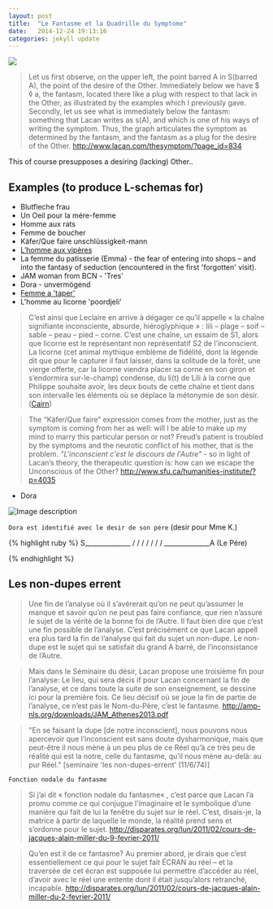```yaml
---
layout: post
title:  "Le Fantasme et la Quadrille du Symptome"
date:   2014-12-24 19:13:16
categories: jekyll update
---
```


![](http://www.lacan.com/axiomfan2255.jpg)  

> Let us first observe, on the upper left, the point barred A in S(barred A), the point of the desire of the Other. Immediately below we have $ ◊ a, the fantasm, located there like a plug with respect to that lack in the Other, as illustrated by the examples which I previously gave.  
Secondly, let us see what is immediately below the fantasm: something that Lacan writes as s(A), and which is one of his ways of writing the symptom. Thus, the graph articulates the symptom as determined by the fantasm, and the fantasm as a plug for the desire of the Other.
<http://www.lacan.com/thesymptom/?page_id=834>

This of course presupposes a desiring (lacking) Other..

## Examples (to produce L-schemas for)
* Blutfleche frau
* Un Oeil pour la mére-femme
* Homme aux rats
* Femme de boucher
* Käfer/Que faire unschlüssigkeit-mann
* [L’homme aux vipères](http://wapol.org/ornicar/articles/wlf0062.htm)
* La femme du patisserie (Emma) - the fear of entering into shops – and into the fantasy of seduction (encountered in the first 'forgotten' visit).
* JAM woman from BCN - 'Tres'
* Dora - unvermögend
* [Femme a 'taper'](http://www.lacan-universite.fr/wp-content/uploads/2010/12/LES-JEUX-DU-CORPS-ET-DU-SYMPTOME.pdf)
* L'homme au licorne 'poordjeli' 

> C’est ainsi que Leclaire en arrive à dégager ce qu’il appelle « la chaîne signifiante inconsciente, absurde, hiéroglyphique » : lili – plage – soif – sable – peau – pied – corne. C’est une chaîne, un essaim de S1, alors que licorne est le représentant non représentatif S2 de l’inconscient. La licorne (cet animal mythique emblème de fidélité, dont la légende dit que pour le capturer il faut laisser, dans la solitude de la forêt, une vierge offerte, car la licorne viendra placer sa corne en son giron et s’endormira sur-le-champ) condense, du li(t) de Lili à la corne que Philippe souhaite avoir, les deux bouts de cette chaîne et tient dans son intervalle les éléments où se déplace la métonymie de son désir. ([Cairn](https://www.cairn.info/revue-l-en-je-lacanien-2008-2-page-81.htm))

> The “Käfer/Que faire” expression comes from the mother, just as the symptom is coming from her as well: will I be able to make up my mind to marry this particular person or not? Freud’s patient is troubled by the symptoms and the neurotic conflict of his mother, that is the problem. _"L'inconscient c'est le discours de l'Autre"_ - so in light of Lacan’s theory, the therapeutic question is: how can we escape the Unconscious of the Other?
<http://www.sfu.ca/humanities-institute/?p=4035>

* Dora

![Image description](http://londonsociety-nls.org.uk/images/schema_in_vv_piece.gif)

`Dora est identifié avec le desir de son pére` (desir pour Mme K.)


{% highlight ruby %}
S______________
              /
            /
          /
        /
      /
    /
  /
 ______________A (Le Pére)

{% endhighlight %}

## Les non-dupes errent
> Une fin de l’analyse où il s’avérerait qu’on ne peut qu’assumer le manque et savoir qu’on ne peut pas faire confiance, que rien n’assure le sujet de la vérité de la bonne foi de l’Autre. Il faut bien
dire que c’est une fin possible de l’analyse. C’est précisément ce que Lacan appell era plus tard la fin de l’analyse qui fait du sujet un non-dupe. Le non-dupe est le sujet qui se satisfait du grand A barré, de l’inconsistance de l’Autre.
 
> Mais dans le Séminaire du désir, Lacan propose une troisième fin pour l’analyse: Le lieu, qui sera décis if pour Lacan concernant la fin de l’analyse, et ce dans toute la suite de son enseignement, se dessine ici pour la première fois. Ce lieu décisif où se joue la fin de partie de l’analyse, ce n’est pas le Nom-du-Père, c’est le fantasme.
<http://amp-nls.org/downloads/JAM_Athenes2013.pdf>

> "En se faisant la dupe [de notre inconscient], nous pouvons nous apercevoir que l’inconscient est sans doute dysharmonique, mais que peut-être il nous mène à un peu plus de ce Réel qu’à ce très peu de réalité qui est la notre, celle du fantasme, qu’il nous mène au-delà: au pur Réel." [seminaire 'les non-dupes-errent' (11/6/74)]

`Fonction nodale du fantasme`

> Si j’ai dit « fonction nodale du fantasme« , c’est parce que Lacan l’a promu comme ce qui conjugue l’imaginaire et le symbolique d’une manière qui fait de lui la fenêtre du sujet sur le réel. C’est, disais-je, la matrice à partir de laquelle le monde, la réalité prend sens et s’ordonne pour le sujet.
<http://disparates.org/lun/2011/02/cours-de-jacques-alain-miller-du-9-fevrier-2011/>

> Qu’en est il de ce fantasme? Au premier abord, je dirais que c’est essentiellement ce qui pour le sujet fait ÉCRAN au réel – et la traversée de cet écran est supposée lui permettre d’accéder au réel, d’avoir avec le réel une entente dont il était jusqu’alors retranché, incapable.
<http://disparates.org/lun/2011/02/cours-de-jacques-alain-miller-du-2-fevrier-2011/>










